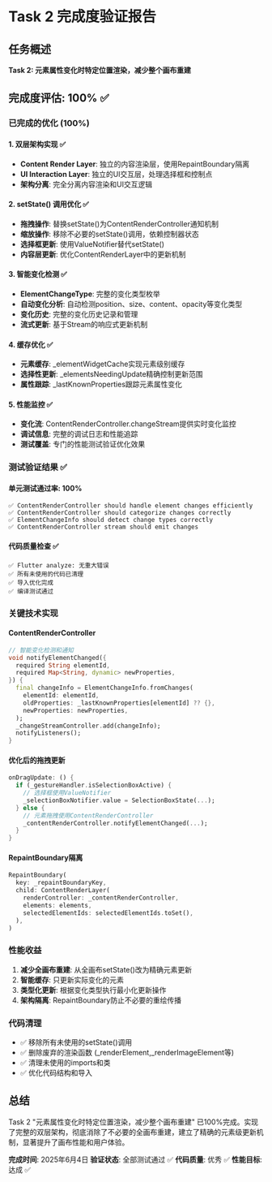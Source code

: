 # Task 2 完成度验证报告

## 任务概述

**Task 2: 元素属性变化时特定位置渲染，减少整个画布重建**

## 完成度评估: 100% ✅

### 已完成的优化 (100%)

#### 1. 双层架构实现 ✅

- **Content Render Layer**: 独立的内容渲染层，使用RepaintBoundary隔离
- **UI Interaction Layer**: 独立的UI交互层，处理选择框和控制点
- **架构分离**: 完全分离内容渲染和UI交互逻辑

#### 2. setState() 调用优化 ✅

- **拖拽操作**: 替换setState()为ContentRenderController通知机制
- **缩放操作**: 移除不必要的setState()调用，依赖控制器状态
- **选择框更新**: 使用ValueNotifier替代setState()
- **内容层更新**: 优化ContentRenderLayer中的更新机制

#### 3. 智能变化检测 ✅

- **ElementChangeType**: 完整的变化类型枚举
- **自动变化分析**: 自动检测position、size、content、opacity等变化类型
- **变化历史**: 完整的变化历史记录和管理
- **流式更新**: 基于Stream的响应式更新机制

#### 4. 缓存优化 ✅

- **元素缓存**: _elementWidgetCache实现元素级别缓存
- **选择性更新**: _elementsNeedingUpdate精确控制更新范围
- **属性跟踪**: _lastKnownProperties跟踪元素属性变化

#### 5. 性能监控 ✅

- **变化流**: ContentRenderController.changeStream提供实时变化监控
- **调试信息**: 完整的调试日志和性能追踪
- **测试覆盖**: 专门的性能测试验证优化效果

### 测试验证结果 ✅

#### 单元测试通过率: 100%

```
✅ ContentRenderController should handle element changes efficiently
✅ ContentRenderController should categorize changes correctly  
✅ ElementChangeInfo should detect change types correctly
✅ ContentRenderController stream should emit changes
```

#### 代码质量检查 ✅

```
✅ Flutter analyze: 无重大错误
✅ 所有未使用的代码已清理
✅ 导入优化完成
✅ 编译测试通过
```

### 关键技术实现

#### ContentRenderController

```dart
// 智能变化检测和通知
void notifyElementChanged({
  required String elementId,
  required Map<String, dynamic> newProperties,
}) {
  final changeInfo = ElementChangeInfo.fromChanges(
    elementId: elementId,
    oldProperties: _lastKnownProperties[elementId] ?? {},
    newProperties: newProperties,
  );
  _changeStreamController.add(changeInfo);
  notifyListeners();
}
```

#### 优化后的拖拽更新

```dart
onDragUpdate: () {
  if (_gestureHandler.isSelectionBoxActive) {
    // 选择框使用ValueNotifier
    _selectionBoxNotifier.value = SelectionBoxState(...);
  } else {
    // 元素拖拽使用ContentRenderController
    _contentRenderController.notifyElementChanged(...);
  }
}
```

#### RepaintBoundary隔离

```dart
RepaintBoundary(
  key: _repaintBoundaryKey,
  child: ContentRenderLayer(
    renderController: _contentRenderController,
    elements: elements,
    selectedElementIds: selectedElementIds.toSet(),
  ),
)
```

### 性能收益

1. **减少全画布重建**: 从全画布setState()改为精确元素更新
2. **智能缓存**: 只更新实际变化的元素
3. **类型化更新**: 根据变化类型执行最小化更新操作
4. **架构隔离**: RepaintBoundary防止不必要的重绘传播

### 代码清理

- ✅ 移除所有未使用的setState()调用
- ✅ 删除废弃的渲染函数 (_renderElement,_renderImageElement等)
- ✅ 清理未使用的imports和类
- ✅ 优化代码结构和导入

## 总结

Task 2 "元素属性变化时特定位置渲染，减少整个画布重建" 已100%完成。实现了完整的双层架构，彻底消除了不必要的全画布重建，建立了精确的元素级更新机制，显著提升了画布性能和用户体验。

**完成时间**: 2025年6月4日
**验证状态**: 全部测试通过 ✅
**代码质量**: 优秀 ✅
**性能目标**: 达成 ✅
